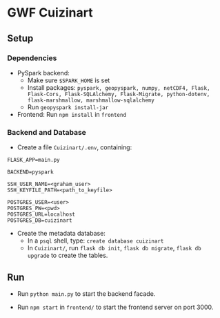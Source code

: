 
# GWF Cuizinart

## Setup

### Dependencies
- PySpark backend: 
  - Make sure `$SPARK_HOME` is set
  - Install packages: `pyspark, geopyspark, numpy, netCDF4, Flask, Flask-Cors, Flask-SQLAlchemy, Flask-Migrate, python-dotenv, flask-marshmallow, marshmallow-sqlalchemy`
  - Run `geopyspark install-jar`
- Frontend: Run `npm install` in `frontend`

### Backend and Database
- Create a file `Cuizinart/.env`, containing:
```
FLASK_APP=main.py

BACKEND=pyspark

SSH_USER_NAME=<graham_user>
SSH_KEYFILE_PATH=<path_to_keyfile>

POSTGRES_USER=<user>
POSTGRES_PW=<pwd>
POSTGRES_URL=localhost
POSTGRES_DB=cuizinart
```

- Create the metadata database:
  - In a `psql` shell, type: `create database cuizinart`
  - In `Cuizinart/`, run `flask db init`, `flask db migrate`, `flask db upgrade` to create the tables.

## Run
- Run `python main.py` to start the backend facade.

- Run `npm start` in `frontend/` to start the frontend server on port 3000.

